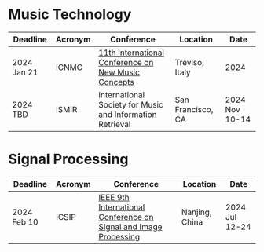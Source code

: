 <!-- https://conferences.smcnetwork.org/ -->

# Music Technology
| Deadline| Acronym | Conference | Location | Date |
| --- | --- | --- | --- | --- |
| 2024 Jan 21 | ICNMC | [11th International Conference on New Music Concepts](https://www.studiomusicatreviso.it/icnmc/icnmc.php) | Treviso, Italy | 2024 | 2024 Mar 23-24 |
| 2024 TBD | ISMIR | International Society for Music and Information Retrieval | San Francisco, CA | 2024 Nov 10-14 |


# Signal Processing
| Deadline| Acronym | Conference | Location | Date |
| --- | --- | --- | --- | --- |
| 2024 Feb 10 | ICSIP |[IEEE 9th International Conference on Signal and Image Processing](http://www.icsip.org/) | Nanjing, China | 2024 Jul 12-24 |
